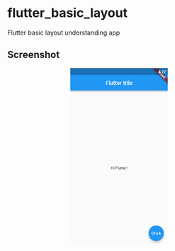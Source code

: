 # flutter_basic_layout

Flutter basic layout understanding app

## Screenshot 
<div align="center">
    <img src="/f1.png" width="220px" height="400px"</img> 
</div>
